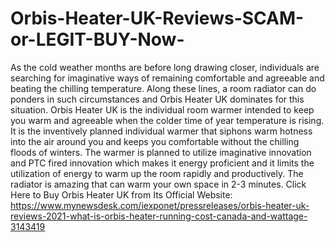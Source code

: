 # Orbis-Heater-UK-Reviews-SCAM-or-LEGIT-BUY-Now-
As the cold weather months are before long drawing closer, individuals are searching for imaginative ways of remaining comfortable and agreeable and beating the chilling temperature. Along these lines, a room radiator can do ponders in such circumstances and Orbis Heater UK dominates for this situation. Orbis Heater UK is the individual room warmer intended to keep you warm and agreeable when the colder time of year temperature is rising. It is the inventively planned individual warmer that siphons warm hotness into the air around you and keeps you comfortable without the chilling floods of winters. The warmer is planned to utilize imaginative innovation and PTC fired innovation which makes it energy proficient and it limits the utilization of energy to warm up the room rapidly and productively. The radiator is amazing that can warm your own space in 2-3 minutes. Click Here to Buy Orbis Heater UK from Its Official Website: https://www.mynewsdesk.com/iexponet/pressreleases/orbis-heater-uk-reviews-2021-what-is-orbis-heater-running-cost-canada-and-wattage-3143419
